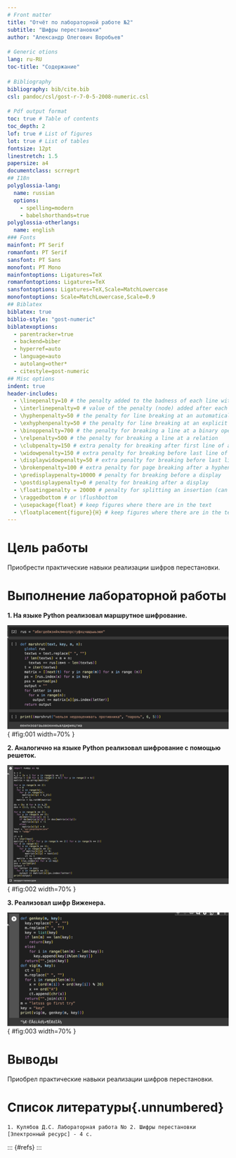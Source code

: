 ```yaml
---
# Front matter
title: "Отчёт по лабораторной работе №2"
subtitle: "Шифры перестановки"
author: "Александр Олегович Воробьев"

# Generic otions
lang: ru-RU
toc-title: "Содержание"

# Bibliography
bibliography: bib/cite.bib
csl: pandoc/csl/gost-r-7-0-5-2008-numeric.csl

# Pdf output format
toc: true # Table of contents
toc_depth: 2
lof: true # List of figures
lot: true # List of tables
fontsize: 12pt
linestretch: 1.5
papersize: a4
documentclass: scrreprt
## I18n
polyglossia-lang:
  name: russian
  options:
	- spelling=modern
	- babelshorthands=true
polyglossia-otherlangs:
  name: english
### Fonts
mainfont: PT Serif
romanfont: PT Serif
sansfont: PT Sans
monofont: PT Mono
mainfontoptions: Ligatures=TeX
romanfontoptions: Ligatures=TeX
sansfontoptions: Ligatures=TeX,Scale=MatchLowercase
monofontoptions: Scale=MatchLowercase,Scale=0.9
## Biblatex
biblatex: true
biblio-style: "gost-numeric"
biblatexoptions:
  - parentracker=true
  - backend=biber
  - hyperref=auto
  - language=auto
  - autolang=other*
  - citestyle=gost-numeric
## Misc options
indent: true
header-includes:
  - \linepenalty=10 # the penalty added to the badness of each line within a paragraph (no associated penalty node) Increasing the value makes tex try to have fewer lines in the paragraph.
  - \interlinepenalty=0 # value of the penalty (node) added after each line of a paragraph.
  - \hyphenpenalty=50 # the penalty for line breaking at an automatically inserted hyphen
  - \exhyphenpenalty=50 # the penalty for line breaking at an explicit hyphen
  - \binoppenalty=700 # the penalty for breaking a line at a binary operator
  - \relpenalty=500 # the penalty for breaking a line at a relation
  - \clubpenalty=150 # extra penalty for breaking after first line of a paragraph
  - \widowpenalty=150 # extra penalty for breaking before last line of a paragraph
  - \displaywidowpenalty=50 # extra penalty for breaking before last line before a display math
  - \brokenpenalty=100 # extra penalty for page breaking after a hyphenated line
  - \predisplaypenalty=10000 # penalty for breaking before a display
  - \postdisplaypenalty=0 # penalty for breaking after a display
  - \floatingpenalty = 20000 # penalty for splitting an insertion (can only be split footnote in standard LaTeX)
  - \raggedbottom # or \flushbottom
  - \usepackage{float} # keep figures where there are in the text
  - \floatplacement{figure}{H} # keep figures where there are in the text
---
```


# Цель работы  

Приобрести практические навыки реализации шифров перестановки.

# Выполнение лабораторной работы  

**1. На языке Python реализовал маршрутное шифрование.**  

![Маршрутный шифр](screens/1.png){ #fig:001 width=70% }  

**2. Аналогично на языке Python реализовал шифрование с помощью решеток.**  

![Реализация шифрования с помощью решеток](screens/2.png){ #fig:002 width=70% }  

**3. Реализовал шифр Виженера.**  

![Реализация шифра Виженера](screens/3.png){ #fig:003 width=70% }  

# Выводы  

Приобрел практические навыки реализации шифров перестановки.

# Список литературы{.unnumbered}  

	1. Кулябов Д.С. Лабораторная работа No 2. Шифры перестановки [Электронный ресурс] - 4 с.

::: {#refs}
:::

